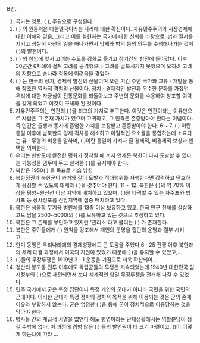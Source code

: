 B안. 

1. 국가는 영토, (    ), 주권으로 구성된다.
2. (     ) 의 원동력은 대한민국이라는 나라에 대한 확신이다. 자유민주주의와 시장경제에 대한 이해와 믿음, 그리고 이를 실현하는 국가에 대한 신뢰를 바탕으로, 법과 질서를 지키고 성실히 자신의 일을 해나가면서 납세와 병역 등의 의무를 수행해나가는 것이 (    )의 발현이다.
3. (    ) 의 침입에 맞서 고려는 수도를 강화로 옮기고 장기간의 항전에 들어갔다. 이후 30년간 6차례에 걸쳐 고려를 공격했으나 고려를 굴복시키지 못했으며 오히려 고려의 저항으로 송나라 정복에 어려움을 겪었다
4. (    ) 는 한국의 정치, 경제적 발전의 산물이며 오랜 기간 주변 국가와 교류ㆍ개발을 통해 창조한 역사적 경험의 산물이다. 정치ㆍ경제적인 발전과 우수한 문화를 가졌던 우리에 대한 자긍심이 전통문화를 되돌아보고 주변의 문화를 수용하여 창조할 여력을 갖게 되었고 이것이 구체화 된 것이다.
5. 자유민주주의는 인간의 (     )을 최고의 가치로 추구한다. 이것은 인간이라는 이유만으로 사람은 그 존재 가치가 있으며 고귀하고, 그 인격은 존중받아야 한다는 이념이다. 즉 인간은 출생과 동시에 존엄한 가치를 보장받고 존중받아야 한다.
6 ~ 7. (      ) 이란 통일 이후에 남북한의 경제 격차를 해소하고 이질적인 요소들을 통합하는데 소요되는 유ㆍ무형의 비용을 말하며, (      )이란 통일이 가져다 줄 경제적, 비경제적 보상과 혠택을 의미한다.
8. 우리는 한반도에 완전한 평화가 정착될 때 까지 언제든 북한이 다시 도발할 수 있다는 가능성을 염두에 두고 철저한 (      )를 유지해야 한다.
9. 북한은 1950(        ) 을 목표로 기습 남침
10. 북한정권과 북한군이 과거와 같이 도발과 적대행위를 자행한다면 강력하고 단호하게 응징할 수 있도록 태세와 (    )을 갖추어야 한다.
11 ~ 12. 북한은 (       )의 약 70% 이상을 평양~원산선 이남 지역에 배치하고 있으며, (     )을 타격할 수 있는 자주포와 방사포 등 장사정포를 전방지역에 집중 배치하고 있다.
13. 북한은 생물학 무기용 병원체를 13종 이상 보유하고 있고, 한국 인구 전체를 살상하고도 남을 2500~5000t의 (      )를 보유하고 있는 것으로 추정하고 있다.
14. 북한은 그 존재를 부인하고 있지만 '관리소'라고 불리는 (        ) 가 존재한다.
15. 북한은 주민들에게 (      ) 원칙을 강조해서 개인의 운명을 집단의 운명과 결부 시키고.....
16. 한미 동맹은 우리나라에의 경제성장에도 큰 도움을 주었다 6ㆍ25 전쟁 이후 북한과의 체제 대결 과정에서 미국의 지원이 있었기 때문에 (        )을 유지할 수 있었고,...
17. (     )들의 무장투쟁은 1919년 3ㆍ1 운동을 기점으로 더욱 확산되어...
18. 청산리 봉오동 전투 이후에도 독립군들의 투쟁은 지속되었는데 1940년 대한민국 임시정부의 (       )으로 재편되면서 보다 체계적인 항일 무장투쟁을 전개해 나갈 수 있었다.
19. 민주 국가에서 군은 특정 집단이나 특정 개인의 군대가 아니라 국민을 위한 국민의 군대이다. 이러한 군대가 특정 정파의 정치적 목적을 위해 이용되는 것은 군의 존재이유와 부합하지 않는다. 군은 엄정한 (      )을 통해 군이 정치적으로 이용당하는 것을 막아야 한다.
20. 병사들 간의 계급적 서열을 없앤다 해도 병영이라는 단체생활에서는 역할분담이 생길 수밖에 없다. 이 과정에 경험 많은 (     ) 들의 발언권이 더 크기 마련이고, ()이 어떻게 하는냐에 따라 ...
